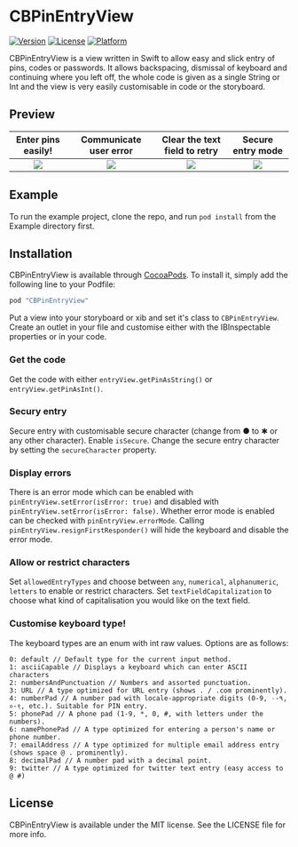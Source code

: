 # CBPinEntryView

[![Version](https://img.shields.io/cocoapods/v/CBPinEntryView.svg?style=flat)](http://cocoapods.org/pods/CBPinEntryView)
[![License](https://img.shields.io/cocoapods/l/CBPinEntryView.svg?style=flat)](http://cocoapods.org/pods/CBPinEntryView)
[![Platform](https://img.shields.io/cocoapods/p/CBPinEntryView.svg?style=flat)](http://cocoapods.org/pods/CBPinEntryView)

CBPinEntryView is a view written in Swift to allow easy and slick entry of pins, codes or passwords. It allows backspacing, dismissal of keyboard and continuing where you left off, the whole code is given as a single String or Int and the view is very easily customisable in code or the storyboard.

## Preview



| Enter pins easily! | Communicate user error | Clear the text field to retry | Secure entry mode |
|:------------------:|:----------------------:|:-----------------------------:|:-----------------:|
| ![](http://i.imgur.com/75oYhG5.gif) | ![](http://i.imgur.com/UU5Xm7X.gif) | ![](http://i.imgur.com/ABZH0Ea.gif) | ![](http://i.imgur.com/zAhXL7O.gif) |

## Example

To run the example project, clone the repo, and run `pod install` from the Example directory first.

## Installation

CBPinEntryView is available through [CocoaPods](http://cocoapods.org). To install
it, simply add the following line to your Podfile:

```ruby
pod "CBPinEntryView"
```
Put a view into your storyboard or xib and set it's class to `CBPinEntryView`. Create an outlet in your file and customise either with the IBInspectable properties or in your code.

### Get the code

Get the code with either `entryView.getPinAsString()` or `entryView.getPinAsInt()`.

### Secury entry

Secure entry with customisable secure character (change from ● to ✱ or any other character). Enable `isSecure`.
Change the secure entry character by setting the `secureCharacter` property.

### Display errors

There is an error mode which can be enabled with `pinEntryView.setError(isError: true)` and disabled with `pinEntryView.setError(isError: false)`. Whether error mode is enabled can be checked with `pinEntryView.errorMode`. Calling `pinEntryView.resignFirstResponder()` will hide the keyboard and disable the error mode.

### Allow or restrict characters

Set `allowedEntryTypes` and choose between `any`, `numerical`, `alphanumeric`, `letters` to enable or restrict characters. Set `textFieldCapitalization` to choose what kind of capitalisation you would like on the text field.

### Customise keyboard type!

The keyboard types are an enum with int raw values. Options are as follows:

```
0: default // Default type for the current input method.
1: asciiCapable // Displays a keyboard which can enter ASCII characters
2: numbersAndPunctuation // Numbers and assorted punctuation.
3: URL // A type optimized for URL entry (shows . / .com prominently).
4: numberPad // A number pad with locale-appropriate digits (0-9, ۰-۹, ०-९, etc.). Suitable for PIN entry.
5: phonePad // A phone pad (1-9, *, 0, #, with letters under the numbers).
6: namePhonePad // A type optimized for entering a person's name or phone number.
7: emailAddress // A type optimized for multiple email address entry (shows space @ . prominently).
8: decimalPad // A number pad with a decimal point.
9: twitter // A type optimized for twitter text entry (easy access to @ #)
```

## License

CBPinEntryView is available under the MIT license. See the LICENSE file for more info.
